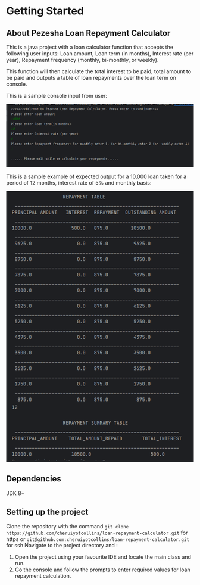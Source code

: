 # Getting Started


## About Pezesha Loan Repayment Calculator
This is a java project with a loan calculator function that accepts the following user inputs:
Loan amount,
Loan term (in months),
Interest rate (per year),
Repayment frequency (monthly, bi-monthly, or weekly).

This function will then calculate the total interest to be paid, total amount to be paid and outputs a table of loan repayments over the loan term on console.

This is a sample console input from user:

![img_1.png](img_1.png)

This is a sample example of expected output for a 10,000 loan taken for a period of 12 months, interest rate of 5% and monthly basis:

![img.png](img.png)


## Dependencies
JDK 8+ 

## Setting up the project
Clone the repository with the command `git clone https://github.com/cheruiyotcollins/loan-repayment-calculator.git` for https or `git@github.com:cheruiyotcollins/loan-repayment-calculator.git` for ssh
Navigate to the project directory and :
1. Open the project using your favourite IDE and locate the main class and run.
2. Go the console and follow the prompts to enter required values for loan repayment calculation.


